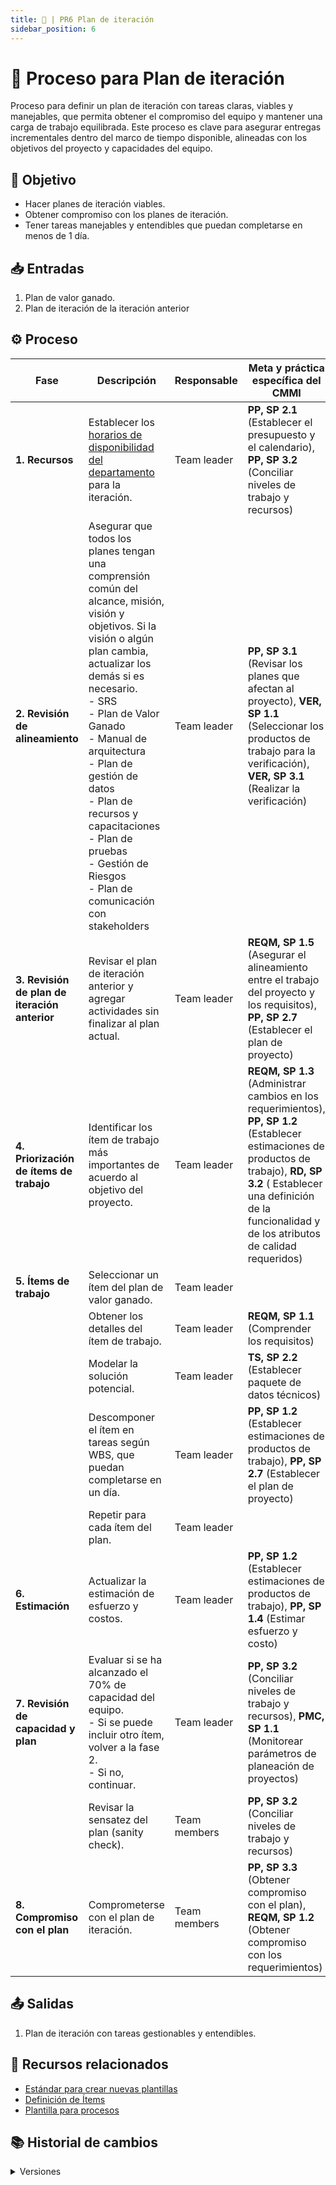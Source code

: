 ```yaml
---
title: 🚀 | PR6 Plan de iteración
sidebar_position: 6
---
```


# 🚀 Proceso para Plan de iteración

Proceso para definir un plan de iteración con tareas claras, viables y manejables, que permita obtener el compromiso del equipo y mantener una carga de trabajo equilibrada. Este proceso es clave para asegurar entregas incrementales dentro del marco de tiempo disponible, alineadas con los objetivos del proyecto y capacidades del equipo.

## 🎯 Objetivo

-   Hacer planes de iteración viables.
-   Obtener compromiso con los planes de iteración.
-   Tener tareas manejables y entendibles que puedan completarse en menos de 1 día.

## 📥 Entradas

1. Plan de valor ganado.
2. Plan de iteración de la iteración anterior

## ⚙️ Proceso

| Fase                                          | Descripción                                                                                                                                                                                                                                                                                                                                                                                                             | Responsable  | Meta y práctica específica del CMMI                                                                                                         |
| --------------------------------------------- | ----------------------------------------------------------------------------------------------------------------------------------------------------------------------------------------------------------------------------------------------------------------------------------------------------------------------------------------------------------------------------------------------------------------------- | ------------ | ------------------------------------------------------------------------------------------------------------------------------------------- |
| **1. Recursos**                               | Establecer los [horarios de disponibilidad del departamento](https://docs.google.com/spreadsheets/d/1s2sbsnxEtDKamKHRqQY08sVHEri6Mdv6VrKuplxs70I/edit?usp=sharing) para la iteración.                                                                                                                                                                                                                                   | Team leader  | **PP, SP 2.1** (Establecer el presupuesto y el calendario), **PP, SP 3.2** (Conciliar niveles de trabajo y recursos)                        |
| **2. Revisión de alineamiento**               | Asegurar que todos los planes tengan una comprensión común del alcance, misión, visión y objetivos. Si la visión o algún plan cambia, actualizar los demás si es necesario.<br/> - SRS<br/> - Plan de Valor Ganado<br/> - Manual de arquitectura<br/> - Plan de gestión de datos<br/> - Plan de recursos y capacitaciones<br/> - Plan de pruebas<br/> - Gestión de Riesgos<br/> - Plan de comunicación con stakeholders | Team leader  | **PP, SP 3.1** (Revisar los planes que afectan al proyecto), **VER, SP 1.1** (Seleccionar los productos de trabajo para la verificación), **VER, SP 3.1** (Realizar la verificación)                                                                                 |
| **3. Revisión de plan de iteración anterior** | Revisar el plan de iteración anterior y agregar actividades sin finalizar al plan actual.                                                                                                                                                                                                                                                                                                                               | Team leader  | **REQM, SP 1.5** (Asegurar el alineamiento entre el trabajo del proyecto y los requisitos), **PP, SP 2.7** (Establecer el plan de proyecto) |
| **4. Priorización de ítems de trabajo**       | Identificar los ítem de trabajo más importantes de acuerdo al objetivo del proyecto.                                                                                                                                                                                                                                                                                                                                    | Team leader  | **REQM, SP 1.3** (Administrar cambios en los requerimientos), **PP, SP 1.2** (Establecer estimaciones de productos de trabajo), **RD, SP 3.2** ( Establecer una definición de la funcionalidad y de los atributos de calidad requeridos)               |
| **5. Ítems de trabajo**                       | Seleccionar un ítem del plan de valor ganado.                                                                                                                                                                                                                                                                                                                                                                           | Team leader  |                                                                                                                                             |
|                                               | Obtener los detalles del ítem de trabajo.                                                                                                                                                                                                                                                                                                                                                                               | Team leader  | **REQM, SP 1.1** (Comprender los requisitos)                                                                                                |
|                                               | Modelar la solución potencial.                                                                                                                                                                                                                                                                                                                                                                                          | Team leader  | **TS, SP 2.2** (Establecer paquete de datos técnicos)                                                                                       |
|                                               | Descomponer el ítem en tareas según WBS, que puedan completarse en un día.                                                                                                                                                                                                                                                                                                                                              | Team leader  | **PP, SP 1.2** (Establecer estimaciones de productos de trabajo), **PP, SP 2.7** (Establecer el plan de proyecto)                           |
|                                               | Repetir para cada ítem del plan.                                                                                                                                                                                                                                                                                                                                                                                        | Team leader  |                                                                                                                                             |
| **6. Estimación**                             | Actualizar la estimación de esfuerzo y costos.                                                                                                                                                                                                                                                                                                                                                                          | Team leader  | **PP, SP 1.2** (Establecer estimaciones de productos de trabajo), **PP, SP 1.4** (Estimar esfuerzo y costo)                                 |
| **7. Revisión de capacidad y plan**           | Evaluar si se ha alcanzado el 70% de capacidad del equipo. <br/> - Si se puede incluir otro ítem, volver a la fase 2. <br/> - Si no, continuar.                                                                                                                                                                                                                                                                         | Team leader  | **PP, SP 3.2** (Conciliar niveles de trabajo y recursos), **PMC, SP 1.1** (Monitorear parámetros de planeación de proyectos)                |
|                                               | Revisar la sensatez del plan (sanity check).                                                                                                                                                                                                                                                                                                                                                                            | Team members | **PP, SP 3.2** (Conciliar niveles de trabajo y recursos)                                                                                    |
| **8. Compromiso con el plan**                 | Comprometerse con el plan de iteración.                                                                                                                                                                                                                                                                                                                                                                                 | Team members | **PP, SP 3.3** (Obtener compromiso con el plan), **REQM, SP 1.2** (Obtener compromiso con los requerimientos)                               |

## 📤 Salidas

1. Plan de iteración con tareas gestionables y entendibles.

## 📎 Recursos relacionados

-   [Estándar para crear nuevas plantillas](/docs/next/standards/estandar-plantillas)
-   [Definición de Ítems](/docs/next/procesos/PR2-definicion-items)
-   [Plantilla para procesos](/docs/next/plantillas/plantilla-procesos)

## 📚 Historial de cambios

<details>
  <summary>Versiones</summary>
| **Versión** | **Descripción**                                                                         | **Fecha**     | **Colaborador**                             |
|-------------|------------------------------------------------------------------------------------------|---------------|--------------------------------------------------|
| **1.0.0**   | Creación del proceso de iteración.                                                       | 03/04/2025    | Diego Fuentes                                    |
| **2.0.0**   | Refactorización completa: cambios en entradas, proceso y salidas.                        | 03/04/2025    | Diego Fuentes                                    |
| **2.1.0**   | Corrección relacionada con la práctica PMC 1.1.                                          | 22/04/2025    | Juan Pablo Chávez Leal                           |
| **2.2.0**   | Modificación en las entradas del proceso.                                                | 27/04/2025    | Hiram Mendoza                                    |
| **2.3.0**   | Implementación de acciones correctivas en el proceso.                                    | 28/04/2025    | Max Toscano                                      |
| **3.0.0**   | Simplificación del proceso y correcciones para alinearlo con CMMI.                       | 15/05/2025    | Valeria Zúñiga, Paola Garrido                   |
| **4.0.0**             | Clarificación de pasos y actualización de áreas del CMMI           | 20/05/2025 | Diego Antonio García Padilla  |
| **4.0.1**     | Mapear RD 3.2  | 28/05/2025 | Hiram Israel Mendoza López 

</details>
